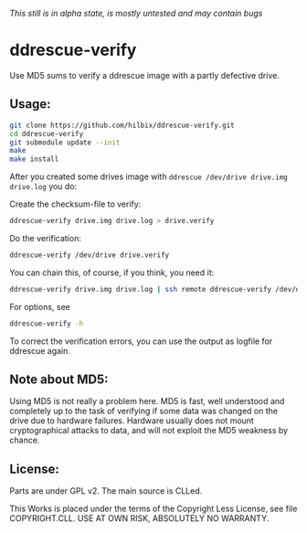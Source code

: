 *This still is in alpha state, is mostly untested and may contain bugs*


ddrescue-verify
===============

Use MD5 sums to verify a ddrescue image with a partly defective drive.


Usage:
------

```bash
git clone https://github.com/hilbix/ddrescue-verify.git
cd ddrescue-verify
git submodule update --init
make
make install
```

After you created some drives image with `ddrescue /dev/drive drive.img drive.log` you do:

Create the checksum-file to verify:
```bash
ddrescue-verify drive.img drive.log > drive.verify
```

Do the verification:
```bash
ddrescue-verify /dev/drive drive.verify
```

You can chain this, of course, if you think, you need it:
```bash
ddrescue-verify drive.img drive.log | ssh remote ddrescue-verify /dev/drive -
```

For options, see
```bash
ddrescue-verify -h
```

To correct the verification errors, you can use the output as logfile for ddrescue again.


Note about MD5:
---------------

Using MD5 is not really a problem here.  MD5 is fast, well understood and completely up to the task of verifying if some data was changed on the drive due to hardware failures.  Hardware usually does not mount cryptographical attacks to data, and will not exploit the MD5 weakness by chance.


License:
--------

Parts are under GPL v2.  The main source is CLLed.

This Works is placed under the terms of the Copyright Less License,
see file COPYRIGHT.CLL.  USE AT OWN RISK, ABSOLUTELY NO WARRANTY.

